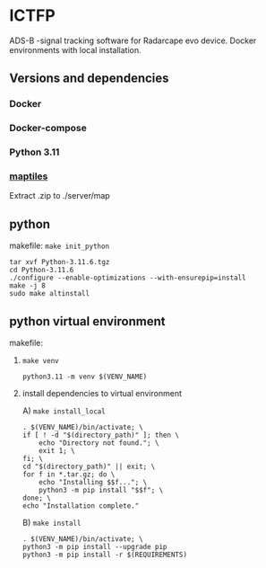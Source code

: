 # ICTFP

ADS-B -signal tracking software for Radarcape evo device. Docker environments with local installation. 

## Versions and dependencies

### **Docker**

### **Docker-compose**

### **Python 3.11**
    



### [maptiles](https://tuni-my.sharepoint.com/:u:/g/personal/william_reima_tuni_fi/EZVX9gYZpuRMrGKKV-2XzB0B4PmgZY6YKw10YCrodbnlZg?e=eYb2fa)

Extract .zip to ./server/map


## python 
makefile: ``make init_python``

```
tar xvf Python-3.11.6.tgz
cd Python-3.11.6
./configure --enable-optimizations --with-ensurepip=install
make -j 8
sudo make altinstall
```

## python virtual environment
makefile: 
1. ``make venv``

    ```
    python3.11 -m venv $(VENV_NAME)
    ```

2.  install dependencies to virtual environment

    A) ``make install_local``

    ```
    . $(VENV_NAME)/bin/activate; \
	if [ ! -d "$(directory_path)" ]; then \
        echo "Directory not found."; \
        exit 1; \
    fi; \
    cd "$(directory_path)" || exit; \
    for f in *.tar.gz; do \
        echo "Installing $$f..."; \
        python3 -m pip install "$$f"; \
    done; \
    echo "Installation complete."
    ```

    B) ``make install``

    ```
    . $(VENV_NAME)/bin/activate; \
	python3 -m pip install --upgrade pip
	python3 -m pip install -r $(REQUIREMENTS)
    ```




